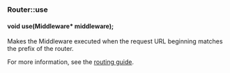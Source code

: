 <h3 id='router-use'>Router::use</h3>
<h4 class='variant'>void use(Middleware* middleware);</h4>

Makes the Middleware executed when the request URL beginning matches the prefix of the router. 

For more information, see the [routing guide](/guide/routing.html).